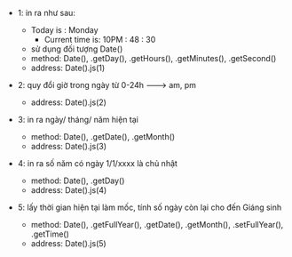 * 1: in ra như sau:
  * Today is : Monday
    * Current time is: 10PM : 48 : 30
  * sử dụng đối tượng Date()
  * method: Date(), .getDay(), .getHours(), .getMinutes(), .getSecond()
  * address: Date().js(1)

* 2: quy đổi giờ trong ngày từ 0-24h ---> am, pm
  * address: Date().js(2)

* 3: in ra ngày/ tháng/ năm hiện tại 
  * method: Date(), .getDate(), .getMonth()
  * address: Date().js(3)

* 4: in ra số năm có ngày 1/1/xxxx là chủ nhật
  * method: Date(), .getDay()
  * address: Date().js(4)

* 5: lấy thời gian hiện tại làm mốc, tính số ngày còn lại cho đến Giáng sinh
  * method: Date(), .getFullYear(), .getDate(), .getMonth(), .setFullYear(), .getTime()
  * address: Date().js(5)

